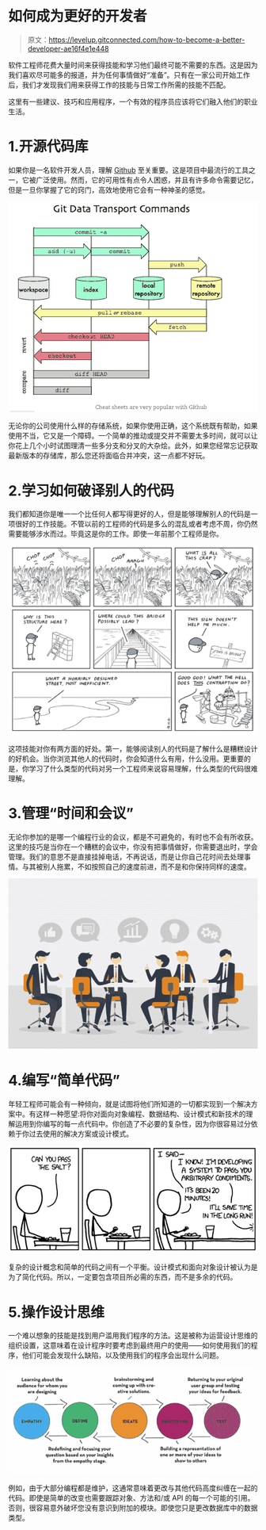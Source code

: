 # 如何成为更好的开发者

> 原文：<https://levelup.gitconnected.com/how-to-become-a-better-developer-ae16f4e1e448>

软件工程师花费大量时间来获得技能和学习他们最终可能不需要的东西。这是因为我们喜欢尽可能多的报道，并为任何事情做好“准备”。只有在一家公司开始工作后，我们才发现我们用来获得工作的技能与日常工作所需的技能不匹配。

这里有一些建议、技巧和应用程序，一个有效的程序员应该将它们融入他们的职业生活。

# 1.开源代码库

如果你是一名软件开发人员，理解 [Github](http://github.com/) 至关重要。这是项目中最流行的工具之一，它被广泛使用。然而，它的可用性有点令人困惑，并且有许多命令需要记忆，但是一旦你掌握了它的窍门，高效地使用它会有一种神圣的感觉。

![](img/9f39c92d86833d8fe65463b92d667c1e.png)

无论你的公司使用什么样的存储系统，如果你使用正确，这个系统既有帮助，如果使用不当，它又是一个障碍。一个简单的推动或提交并不需要太多时间，就可以让你花上几个小时试图理清一些多分支和分叉的大杂烩。此外，如果您经常忘记获取最新版本的存储库，那么您还将面临合并冲突，这一点都不好玩。

# 2.学习如何破译别人的代码

我们都知道你是唯一一个比任何人都写得更好的人，但是能够理解别人的代码是一项很好的工作技能。不管以前的工程师的代码是多么的混乱或者考虑不周，你仍然需要能够涉水而过。毕竟这是你的工作。即使一年前那个工程师是你。

![](img/12d6dd8378e28819a5e26eb00356b37d.png)

这项技能对你有两方面的好处。第一，能够阅读别人的代码是了解什么是糟糕设计的好机会。当你浏览其他人的代码时，你会知道什么有用，什么没用。更重要的是，你学习了什么类型的代码对另一个工程师来说容易理解，什么类型的代码很难理解。

# 3.管理“时间和会议”

无论你参加的是哪一个编程行业的会议，都是不可避免的，有时也不会有所收获。这里的技巧是当你在一个糟糕的会议中，你没有把事情做好，你需要退出时，学会管理。我们的意思不是直接挂掉电话，不再说话，而是让你自己花时间去处理事情。与其被别人拖累，不如按照自己的速度前进，而不是和你保持同样的速度。

![](img/375302c7b6bfc61488ac3f7abbb5b739.png)

# 4.编写“简单代码”

年轻工程师可能会有一种倾向，就是试图将他们所知道的一切都实现到一个解决方案中。有这样一种愿望:将你对面向对象编程、数据结构、设计模式和新技术的理解运用到你编写的每一点代码中。你创造了不必要的复杂性，因为你很容易过分依赖于你过去使用的解决方案或设计模式。

![](img/ad074091df4727b08c884975487058ac.png)

复杂的设计概念和简单的代码之间有一个平衡。设计模式和面向对象设计被认为是为了简化代码。所以，一定要包含项目所必需的东西，而不是多余的代码。

# 5.操作设计思维

一个难以想象的技能是找到用户滥用我们程序的方法。这是被称为运营设计思维的组织设置，这意味着在设计程序时要考虑到最终用户的使用——如何使用我们的程序，他们可能会发现什么缺陷，以及使用我们的程序会出现什么问题。

![](img/a0cbe9d7aa73e552f57a8dc0fc2cdd11.png)

例如，由于大部分编程都是维护，这通常意味着更改与其他代码高度纠缠在一起的代码。即使是简单的改变也需要跟踪对象、方法和/或 API 的每一个可能的引用。否则，很容易意外破坏您没有意识到附加的模块。即使您只是更改数据库中的数据类型。